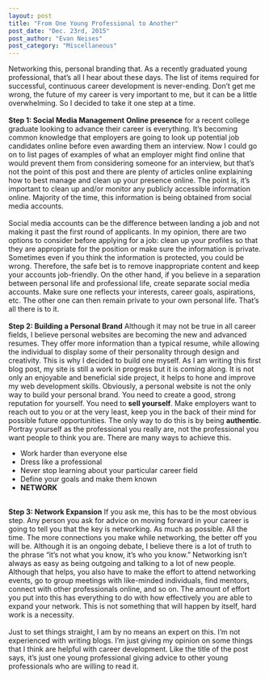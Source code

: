 ```yaml
---
layout: post
title: "From One Young Professional to Another"
post_date: "Dec. 23rd, 2015"
post_author: "Evan Neises"
post_category: "Miscellaneous"
---
```


Networking this, personal branding that. As a recently graduated young professional, that’s all I hear about these days. The list of items required for successful, continuous career development is never-ending. Don’t get me wrong, the future of my career is very important to me, but it can be a little overwhelming. So I decided to take it one step at a time. <!--endpreview-->
<br><br>
<b>Step 1: Social Media Management</b>
	<b>Online presence</b> for a recent college graduate looking to advance their career is everything. It’s becoming common knowledge that employers are going to look up potential job candidates online before even awarding them an interview. Now I could go on to list pages of examples of what an employer might find online that would prevent them from considering someone for an interview, but that’s not the point of this post and there are plenty of articles online explaining how to best manage and clean up your presence online. The point is, it’s important to clean up and/or monitor any publicly accessible information online. Majority of the time, this information is being obtained from social media accounts.<br><br>
	Social media accounts can be the difference between landing a job and not making it past the first round of applicants. In my opinion, there are two options to consider before applying for a job: clean up your profiles so that they are appropriate for the position or make sure the information is private. Sometimes even if you think the information is protected, you could be wrong. Therefore, the safe bet is to remove inappropriate content and keep your accounts job-friendly. On the other hand, if you believe in a separation between personal life and professional life, create separate social media accounts. Make sure one reflects your interests, career goals, aspirations, etc. The other one can then remain private to your own personal life. That’s all there is to it.
<br><br>
<b>Step 2: Building a Personal Brand</b>
	Although it may not be true in all career fields, I believe personal websites are becoming the new and advanced resumes. They offer more information than a typical resume, while allowing the individual to display some of their personality through design and creativity. This is why I decided to build one myself. As I am writing this first blog post, my site is still a work in progress but it is coming along. It is not only an enjoyable and beneficial side project, it helps to hone and improve my web development skills.
	Obviously, a personal website is not the only way to build your personal brand. You need to create a good, strong reputation for yourself. You need to <b>sell yourself</b>. Make employers want to reach out to you or at the very least, keep you in the back of their mind for possible future opportunities. The only way to do this is by being <b>authentic</b>. Portray yourself as the professional you really are, not the professional you want people to think you are. There are many ways to achieve this.
<ul>
	<li>Work harder than everyone else</li>
	<li>Dress like a professional</li>
	<li>Never stop learning about your particular career field</li>
	<li>Define your goals and make them known</li>
	<li><b>NETWORK</b></li>
</ul>
<br>
<b>Step 3: Network Expansion</b>
	If you ask me, this has to be the most obvious step. Any person you ask for advice on moving forward in your career is going to tell you that the key is networking. As much as possible. All the time. The more connections you make while networking, the better off you will be. Although it is an ongoing debate, I believe there is a lot of truth to the phrase “it’s not what you know, it’s who you know.”
Networking isn’t always as easy as being outgoing and talking to a lot of new people. Although that helps, you also have to make the effort to attend networking events, go to group meetings with like-minded individuals, find mentors, connect with other professionals online, and so on. The amount of effort you put into this has everything to do with how effectively you are able to expand your network. This is not something that will happen by itself, hard work is a necessity.
<br><br>
Just to set things straight, I am by no means an expert on this. I’m not experienced with writing blogs. I’m just giving my opinion on some things that I think are helpful with career development. Like the title of the post says, it’s just one young professional giving advice to other young professionals who are willing to read it.
